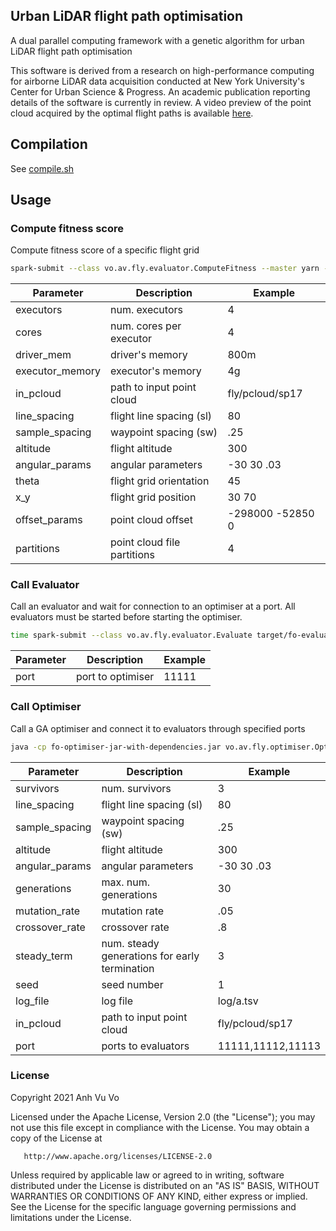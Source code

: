 Urban LiDAR flight path optimisation
---
A dual parallel computing framework with a genetic algorithm for urban LiDAR flight path optimisation

This software is derived from a research on high-performance computing for airborne LiDAR data acquisition conducted at New York University's Center for Urban Science & Progress. An academic publication reporting details of the software is currently in review. A video preview of the point cloud acquired by the optimal flight paths is available [here](https://youtu.be/xjaXgecgzbs).

## Compilation

See [compile.sh](compile.sh)

## Usage

### Compute fitness score

Compute fitness score of a specific flight grid

```bash
spark-submit --class vo.av.fly.evaluator.ComputeFitness --master yarn --deploy-mode client  --num-executors <executors> --executor-cores <cores> --driver-memory <driver_mem> --executor-memory <executor_mem> fo-evaluator-jar-with-dependencies.jar  -i <in_pcloud> -ls <line_spacing> -ss <sample_spacing> -alt <altitude> -agl <angular_params> -orientation <theta> -shift <x_y> -offset <offset_params> -p <partitions>
```

| Parameter | Description | Example |
|--|--|--|
| executors | num. executors | 4 |
| cores | num. cores per executor  | 4 |
| driver_mem | driver's memory  | 800m  |
| executor_memory | executor's memory | 4g |
| in_pcloud | path to input point cloud  | fly/pcloud/sp17 |
| line_spacing | flight line spacing (sl) | 80 |
| sample_spacing | waypoint spacing (sw)  | .25 |
| altitude | flight altitude | 300 |
| angular_params | angular parameters | -30 30 .03 |
| theta | flight grid orientation | 45 |
| x_y | flight grid position | 30 70 |
| offset_params | point cloud offset | -298000 -52850 0 |
| partitions | point cloud file partitions  | 4 |


### Call Evaluator

Call an evaluator and wait for connection to an optimiser at a port. All evaluators must be started before starting the optimiser.

```bash
time spark-submit --class vo.av.fly.evaluator.Evaluate target/fo-evaluator-jar-with-dependencies.jar -port <port>
```

| Parameter | Description | Example |
|--|--|--|
| port | port to optimiser | 11111 |


### Call Optimiser

Call a GA optimiser and connect it to evaluators through specified ports

```bash
java -cp fo-optimiser-jar-with-dependencies.jar vo.av.fly.optimiser.Optimise -evaluator dummy -codec bitvector -population_size 64 -nr_survivors <survivors> -ls <line_spacing> -ss <sample_spacing> -alt <altitude> -agl <angular_params> -u -generations <generations> -mutation_rate <mutation_rate> -crossover_rate .8 -steady_fitness_termination <steady_term> -seed <seed> -log <log_file> -i <in_pcloud> -ports <ports>
```

| Parameter | Description | Example |
|--|--|--|
| survivors | num. survivors | 3 |
| line_spacing | flight line spacing (sl) | 80 |
| sample_spacing | waypoint spacing (sw)  | .25 |
| altitude | flight altitude | 300 |
| angular_params | angular parameters | -30 30 .03 |
| generations | max. num. generations | 30 |
| mutation_rate | mutation rate | .05 |
| crossover_rate | crossover rate | .8 |
| steady_term | num. steady generations for early termination | 3 |
| seed | seed number | 1 |
| log_file | log file | log/a.tsv |
| in_pcloud | path to input point cloud  | fly/pcloud/sp17 |
| port | ports to evaluators | 11111,11112,11113 |

### License

Copyright 2021 Anh Vu Vo
   
   Licensed under the Apache License, Version 2.0 (the "License");
   you may not use this file except in compliance with the License.
   You may obtain a copy of the License at

       http://www.apache.org/licenses/LICENSE-2.0

   Unless required by applicable law or agreed to in writing, software
   distributed under the License is distributed on an "AS IS" BASIS,
   WITHOUT WARRANTIES OR CONDITIONS OF ANY KIND, either express or implied.
   See the License for the specific language governing permissions and
   limitations under the License.